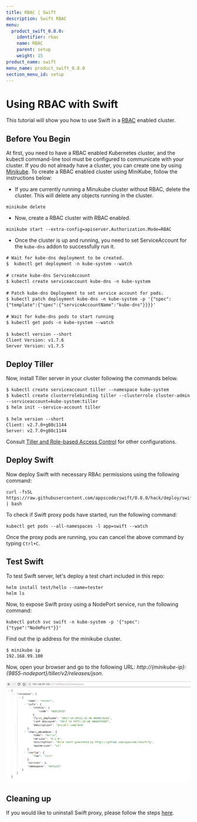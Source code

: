 ```yaml
---
title: RBAC | Swift
description: Swift RBAC
menu:
  product_swift_0.8.0:
    identifier: rbac
    name: RBAC
    parent: setup
    weight: 15
product_name: swift
menu_name: product_swift_0.8.0
section_menu_id: setup
---
```


# Using RBAC with Swift

This tutorial will show you how to use Swift in a [RBAC](https://kubernetes.io/docs/admin/authorization/rbac/) enabled cluster.

## Before You Begin

At first, you need to have a RBAC enabled Kubernetes cluster, and the kubectl command-line tool must be configured to communicate with your cluster. If you do not already have a cluster, you can create one by using [Minikube](https://github.com/kubernetes/minikube). To create a RBAC enabled cluster using MiniKube, follow the instructions below:

- If you are currently running a Minukube cluster without RBAC, delete the cluster. This will delete any objects running in the cluster.

```console
minikube delete
```

- Now, create a RBAC cluster with RBAC enabled.

```console
minikube start --extra-config=apiserver.Authorization.Mode=RBAC
```

- Once the cluster is up and running, you need to set ServiceAccount for the `kube-dns` addon to successfully run it.

```console
# Wait for kube-dns deployment to be created.
$  kubectl get deployment -n kube-system --watch

# create kube-dns ServiceAccount
$ kubectl create serviceaccount kube-dns -n kube-system

# Patch kube-dns Deployment to set service account for pods.
$ kubectl patch deployment kube-dns -n kube-system -p '{"spec":{"template":{"spec":{"serviceAccountName":"kube-dns"}}}}'

# Wait for kube-dns pods to start running
$ kubectl get pods -n kube-system --watch

$ kubectl version --short
Client Version: v1.7.6
Server Version: v1.7.5
```

## Deploy Tiller

Now, install Tiller server in your cluster following the commands below.

```console
$ kubectl create serviceaccount tiller --namespace kube-system
$ kubectl create clusterrolebinding tiller --clusterrole cluster-admin --serviceaccount=kube-system:tiller
$ helm init --service-account tiller

$ helm version --short
Client: v2.7.0+g08c1144
Server: v2.7.0+g08c1144
```

Consult [Tiller and Role-based Access Control](https://github.com/kubernetes/helm/blob/master/docs/) for other configurations.

## Deploy Swift

Now deploy Swift with necessary RBAc permissions using the following command:

```console
curl -fsSL https://raw.githubusercontent.com/appscode/swift/0.8.0/hack/deploy/swift.sh | bash
```

To check if Swift proxy pods have started, run the following command:
```console
kubectl get pods --all-namespaces -l app=swift --watch
```

Once the proxy pods are running, you can cancel the above command by typing `Ctrl+C`.


## Test Swift

To test Swift server, let's deploy a test chart included in this repo:

```console
helm install test/hello --name=tester
helm ls
```

Now, to expose Swift proxy using a NodePort service, run the following command:

```console
kubectl patch svc swift -n kube-system -p '{"spec":{"type":"NodePort"}}'
```

Find out the ip address for the minikube cluster.
```console
$ minikube ip
192.168.99.100
```

Now, open your browser and go to the following URL: _http://{minikube-ip}:{9855-nodeport}/tiller/v2/releases/json_.

![release-list](/docs/images/release-list.png)


## Cleaning up

If you would like to uninstall Swift proxy, please follow the steps [here](/docs/setup/uninstall.md).
